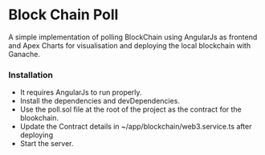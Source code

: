 # Block Chain Poll

A simple implementation of polling BlockChain using AngularJs as frontend and Apex Charts for visualisation and deploying the local blockchain with Ganache.

### Installation
 - It requires AngularJs to run properly.
 - Install the dependencies and devDependencies.
 - Use the poll.sol file at the root of the project as the contract for the blookchain.
 - Update the Contract details in ~/app/blockchain/web3.service.ts after deploying
 - Start the server.